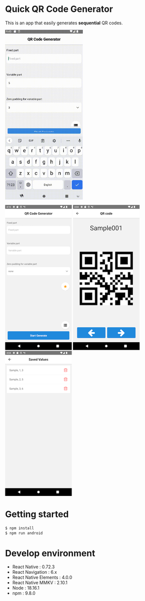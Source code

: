 # Quick QR Code Generator

This is an app that easily generates **sequential** QR codes.

<img src="demo/demo.gif" width="50%">

![Home Screen](demo/HomeScreen.png)
![QR Code Screen](demo/QRCodeScreen.png)
![List Screen](demo/ListScreen.png)

# Getting started

```bash
$ npm install
$ npm run android
```

# Develop environment

- React Native : 0.72.3
- React Navigation : 6.x
- React Native Elements : 4.0.0
- React Native MMKV : 2.10.1
- Node : 18.16.1
- npm : 9.8.0
